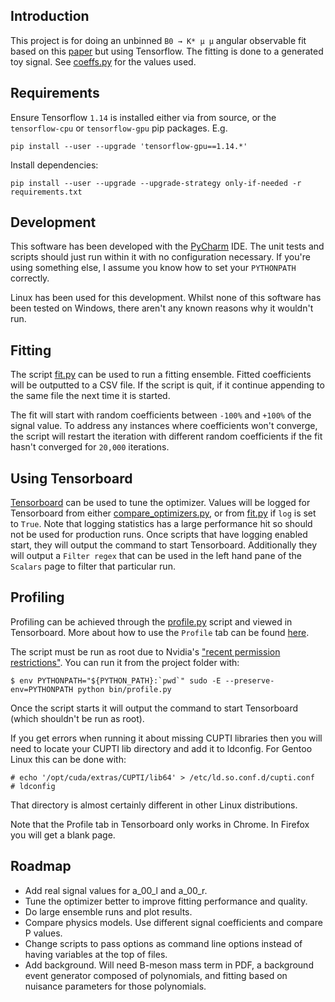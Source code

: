 ## Introduction

This project is for doing an unbinned `B0 → K* μ μ` angular observable fit based on this
[paper](https://arxiv.org/abs/1504.00574) but using Tensorflow. The fitting is done to a generated toy signal.
See [coeffs.py](./b_meson_fit/coeffs.py) for the values used.

## Requirements

Ensure Tensorflow `1.14` is installed either via from source,
or the `tensorflow-cpu` or `tensorflow-gpu` pip packages. E.g.
```
pip install --user --upgrade 'tensorflow-gpu==1.14.*'
```

Install dependencies:
```
pip install --user --upgrade --upgrade-strategy only-if-needed -r requirements.txt
```

## Development

This software has been developed with the [PyCharm](https://www.jetbrains.com/pycharm/) IDE. The unit tests and 
scripts should just run within it with no configuration necessary. If you're using something else, I assume
you know how to set your `PYTHONPATH` correctly.

Linux has been used for this development. Whilst none of this software has been tested on Windows, there aren't
any known reasons why it wouldn't run.

## Fitting

The script [fit.py](./bin/fit.py) can be used to run a fitting ensemble. Fitted coefficients will be outputted to a
CSV file. If the script is quit, if it continue appending to the same file the next time it is started.

The fit will start with random coefficients between `-100%` and `+100%` of the signal value. 
To address any instances where coefficients won't converge, the script will restart the iteration with different random
coefficients if the fit hasn't converged for `20,000` iterations.

## Using Tensorboard

[Tensorboard](https://www.tensorflow.org/guide/summaries_and_tensorboard) can be used to tune the optimizer. Values
will be logged for Tensorboard from either [compare_optimizers.py](./bin/compare_optimizers.py), or from 
[fit.py](./bin/fit.py) if `log` is set to `True`. Note that logging statistics has a large performance hit
so should not be used for production runs. Once scripts that have logging enabled start, they will output
the command to start Tensorboard. Additionally they will output a `Filter regex` that can be used in the left hand pane
of the `Scalars` page to filter that particular run.

## Profiling

Profiling can be achieved through the [profile.py](./bin/profile.py) script and viewed in Tensorboard. More about how
to use the `Profile` tab can be found
 [here](https://www.tensorflow.org/tensorboard/r2/tensorboard_profiling_keras#trace_viewer).

The script must be run as root due to Nvidia's 
["recent permission restrictions"](https://devtalk.nvidia.com/default/topic/1047744/jetson-agx-xavier/jetson-xavier-official-tensorflow-package-can-t-initialize-cupti/post/5319306/#5319306).
You can run it from the project folder with:
```
$ env PYTHONPATH="${PYTHON_PATH}:`pwd`" sudo -E --preserve-env=PYTHONPATH python bin/profile.py
```
Once the script starts it will output the command to start Tensorboard (which shouldn't be run as root).

If you get errors when running it about missing CUPTI libraries then you will need to locate your CUPTI lib
directory and add it to ldconfig. For Gentoo Linux this can be done with:

```
# echo '/opt/cuda/extras/CUPTI/lib64' > /etc/ld.so.conf.d/cupti.conf
# ldconfig
```

That directory is almost certainly different in other Linux distributions.

Note that the Profile tab in Tensorboard only works in Chrome. In Firefox you will get a blank page.

## Roadmap

* Add real signal values for a_00_l and a_00_r.
* Tune the optimizer better to improve fitting performance and quality.
* Do large ensemble runs and plot results.
* Compare physics models. Use different signal coefficients and compare P values.
* Change scripts to pass options as command line options instead of having variables at the top of files.
* Add background. Will need B-meson mass term in PDF, a background event generator composed of polynomials,
and fitting based on nuisance parameters for those polynomials.
